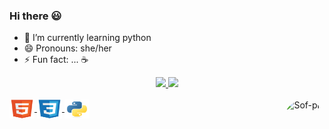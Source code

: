 ### Hi there 😃

- 🌱 I’m currently learning python
- 😄 Pronouns: she/her
- ⚡ Fun fact: ...
☕

<div align="center">
  <a href="https://github.com/sofiassoares">
  <img width="48%" src="https://github-readme-stats.vercel.app/api?username=sofiassoares&show_icons=true&theme=dracula&include_all_commits=true&count_private=true"/>
  <img width="48%" src="https://github-readme-stats.vercel.app/api/top-langs/?username=sofiassoares&layout=compact&langs_count=7&theme=dracula"/>
</div>
  
 <div style="display: inline_block"><br>
  <img align="center" alt="Sof-HTML" height="30" width="40" src="https://raw.githubusercontent.com/devicons/devicon/master/icons/html5/html5-original.svg">
  <img align="center" alt="Sof-CSS" height="30" width="40" src="https://raw.githubusercontent.com/devicons/devicon/master/icons/css3/css3-original.svg">
  <img align="center" alt="Sof-Python" height="30" width="40" src="https://raw.githubusercontent.com/devicons/devicon/master/icons/python/python-original.svg">
  <img align="right" alt="Sof-pic" height="150" style="border-radius:50px;" src="https://discord.com/channels/986406011856384060/986406012745572389/986406169771925524">
</div>
